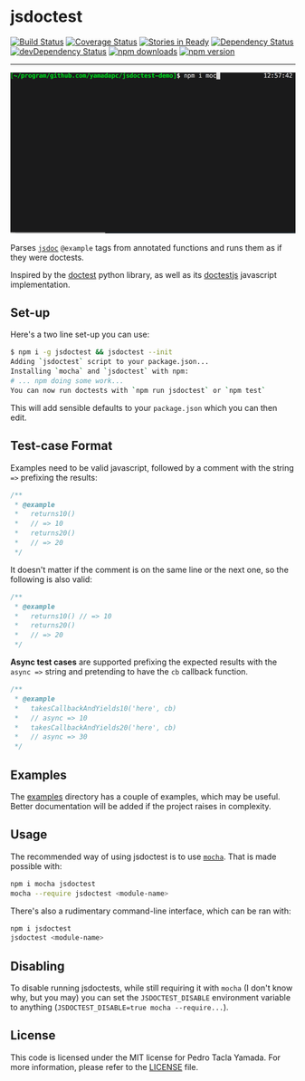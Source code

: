 jsdoctest
=========
[![Build Status](https://travis-ci.org/yamadapc/jsdoctest.svg)](https://travis-ci.org/yamadapc/jsdoctest)
[![Coverage Status](https://coveralls.io/repos/yamadapc/jsdoctest/badge.png)](https://coveralls.io/r/yamadapc/jsdoctest)
[![Stories in Ready](https://badge.waffle.io/yamadapc/jsdoctest.svg?label=ready&title=Ready)](http://waffle.io/yamadapc/jsdoctest)
[![Dependency Status](https://david-dm.org/yamadapc/jsdoctest.svg)](https://david-dm.org/yamadapc/jsdoctest)
[![devDependency Status](https://david-dm.org/yamadapc/jsdoctest/dev-status.svg)](https://david-dm.org/yamadapc/jsdoctest#info=devDependencies)
[![npm downloads](http://img.shields.io/npm/dm/jsdoctest.svg)](https://www.npmjs.org/package/jsdoctest)
[![npm version](http://img.shields.io/npm/v/jsdoctest.svg)](https://www.npmjs.org/package/jsdoctest)
- - -
![demo](/jsdoctest-demo.gif)

Parses [`jsdoc`](http://usejsdoc.org/) `@example` tags from annotated functions
and runs them as if they were doctests.

Inspired by the [doctest](https://docs.python.org/2/library/doctest.html) python
library, as well as its [doctestjs](http://doctestjs.org) javascript
implementation.

## Set-up
Here's a two line set-up you can use:
```bash
$ npm i -g jsdoctest && jsdoctest --init
Adding `jsdoctest` script to your package.json...
Installing `mocha` and `jsdoctest` with npm:
# ... npm doing some work...
You can now run doctests with `npm run jsdoctest` or `npm test`
```
This will add sensible defaults to your `package.json` which you can then edit.

## Test-case Format
Examples need to be valid javascript, followed by a comment with the string
` => ` prefixing the results:
```javascript
/**
 * @example
 *   returns10()
 *   // => 10
 *   returns20()
 *   // => 20
 */
```

It doesn't matter if the comment is on the same line or the next one, so the
following is also valid:
```javascript
/**
 * @example
 *   returns10() // => 10
 *   returns20()
 *   // => 20
 */
```

**Async test cases** are supported prefixing the expected results with the
` async => ` string and pretending to have the `cb` callback function.
```javascript
/**
 * @example
 *   takesCallbackAndYields10('here', cb)
 *   // async => 10
 *   takesCallbackAndYields20('here', cb)
 *   // async => 30
 */
```

## Examples
The [examples](/examples) directory has a couple of examples, which may be
useful. Better documentation will be added if the project raises in complexity.

## Usage
The recommended way of using jsdoctest is to use
[`mocha`](https://github.com/mochajs/mocha). That is made possible with:
```bash
npm i mocha jsdoctest
mocha --require jsdoctest <module-name>
```

There's also a rudimentary command-line interface, which can be ran with:
```bash
npm i jsdoctest
jsdoctest <module-name>
```

## Disabling
To disable running jsdoctests, while still requiring it with `mocha` (I don't
know why, but you may) you can set the `JSDOCTEST_DISABLE` environment variable
to anything (`JSDOCTEST_DISABLE=true mocha --require...`).

## License
This code is licensed under the MIT license for Pedro Tacla Yamada. For more
information, please refer to the [LICENSE](/LICENSE) file.
